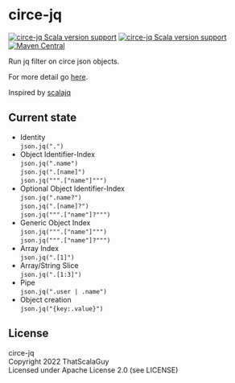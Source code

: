 # circe-jq

[![circe-jq Scala version support](https://index.scala-lang.org/thatscalaguy/circe-jq/circe-jq/latest-by-scala-version.svg?platform=jvm)](https://index.scala-lang.org/thatscalaguy/circe-jq/circe-jq) 
[![circe-jq Scala version support](https://index.scala-lang.org/thatscalaguy/circe-jq/circe-jq/latest-by-scala-version.svg?platform=sjs1)](https://index.scala-lang.org/thatscalaguy/circe-jq/circe-jq)
[![Maven Central](https://img.shields.io/maven-central/v/de.thatscalaguy/circe-jq_2.13.svg)](https://maven-badges.herokuapp.com/maven-central/de.thatscalaguy/circe-jq_2.13)


Run jq filter on circe json objects.

For more detail go [here](https://thatscalaguy.github.io/circe-jq/).

Inspired by [scalajq](https://github.com/6u1ll4um3/scalajq)

## Current state
- Identity \
```json.jq(".")```
- Object Identifier-Index \
```json.jq(".name")``` \
```json.jq(".[name]")``` \
```json.jq(""".["name"]""")```
- Optional Object Identifier-Index \
```json.jq(".name?")``` \
```json.jq(".[name]?")``` \
```json.jq(""".["name"]?""")```
- Generic Object Index \
```json.jq(""".["name"]""")```\
```json.jq(""".["name"]?""")```
- Array Index \
```json.jq(".[1]")```
- Array/String Slice \
```json.jq(".[1:3]")```
- Pipe \
```json.jq(".user | .name")```
- Object creation\
```json.jq("{key:.value}")```

## License

circe-jq\
Copyright 2022 ThatScalaGuy\
Licensed under Apache License 2.0 (see LICENSE)